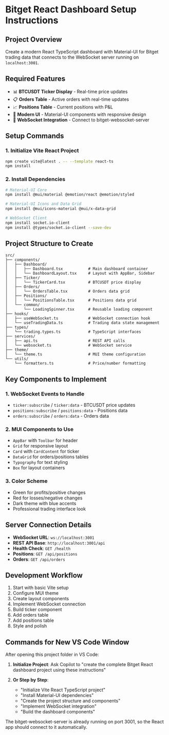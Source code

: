 # Bitget React Dashboard Setup Instructions

## Project Overview

Create a modern React TypeScript dashboard with Material-UI for Bitget trading data that connects to the WebSocket server running on `localhost:3001`.

## Required Features

- 📊 **BTCUSDT Ticker Display** - Real-time price updates
- 📋 **Orders Table** - Active orders with real-time updates
- 📈 **Positions Table** - Current positions with P&L
- 🎨 **Modern UI** - Material-UI components with responsive design
- 🔌 **WebSocket Integration** - Connect to bitget-websocket-server

## Setup Commands

### 1. Initialize Vite React Project

```bash
npm create vite@latest . -- --template react-ts
npm install
```

### 2. Install Dependencies

```bash
# Material-UI Core
npm install @mui/material @emotion/react @emotion/styled

# Material-UI Icons and Data Grid
npm install @mui/icons-material @mui/x-data-grid

# WebSocket Client
npm install socket.io-client
npm install @types/socket.io-client --save-dev
```

## Project Structure to Create

```
src/
├── components/
│   ├── Dashboard/
│   │   ├── Dashboard.tsx           # Main dashboard container
│   │   └── DashboardLayout.tsx     # Layout with AppBar, Sidebar
│   ├── Ticker/
│   │   └── TickerCard.tsx          # BTCUSDT price display
│   ├── Orders/
│   │   └── OrdersTable.tsx         # Orders data grid
│   ├── Positions/
│   │   └── PositionsTable.tsx      # Positions data grid
│   └── common/
│       └── LoadingSpinner.tsx      # Reusable loading component
├── hooks/
│   ├── useWebSocket.ts             # WebSocket connection hook
│   └── useTradingData.ts           # Trading data state management
├── types/
│   └── trading.types.ts            # TypeScript interfaces
├── services/
│   ├── api.ts                      # REST API calls
│   └── websocket.ts                # WebSocket service
├── theme/
│   └── theme.ts                    # MUI theme configuration
└── utils/
    └── formatters.ts               # Price/number formatting
```

## Key Components to Implement

### 1. WebSocket Events to Handle

- `ticker:subscribe` / `ticker:data` - BTCUSDT price updates
- `positions:subscribe` / `positions:data` - Positions data
- `orders:subscribe` / `orders:data` - Orders data

### 2. MUI Components to Use

- `AppBar` with `Toolbar` for header
- `Grid` for responsive layout
- `Card` with `CardContent` for ticker
- `DataGrid` for orders/positions tables
- `Typography` for text styling
- `Box` for layout containers

### 3. Color Scheme

- Green for profits/positive changes
- Red for losses/negative changes
- Dark theme with blue accents
- Professional trading interface look

## Server Connection Details

- **WebSocket URL**: `ws://localhost:3001`
- **REST API Base**: `http://localhost:3001/api`
- **Health Check**: `GET /health`
- **Positions**: `GET /api/positions`
- **Orders**: `GET /api/orders`

## Development Workflow

1. Start with basic Vite setup
2. Configure MUI theme
3. Create layout components
4. Implement WebSocket connection
5. Build ticker component
6. Add orders table
7. Add positions table
8. Style and polish

## Commands for New VS Code Window

After opening this project folder in VS Code:

1. **Initialize Project**: Ask Copilot to "create the complete Bitget React dashboard project using these instructions"

2. **Or Step by Step**:
   - "Initialize Vite React TypeScript project"
   - "Install Material-UI dependencies"
   - "Create the project structure and components"
   - "Implement WebSocket integration"
   - "Build the dashboard components"

The bitget-websocket-server is already running on port 3001, so the React app should connect to it automatically.
